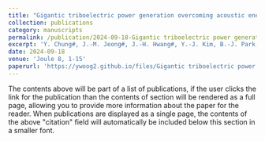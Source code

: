 ```yaml
---
title: "Gigantic triboelectric power generation overcoming acoustic energy barrier using metal-liquid coupling"
collection: publications
category: manuscripts
permalink: /publication/2024-09-18-Gigantic triboelectric power generation overcoming acoustic energy barrier using metal-liquid coupling
excerpt: 'Y. Chung#, J.-M. Jeong#, J.-H. Hwang#, Y.-J. Kim, B.-J. Park, D. S. Cho, Y. Cho, S. J. Suh, B.-O. Choi, H. Park*, H.-J. Yoon*, S.-W. Kim*'
date: 2024-09-18
venue: 'Joule 8, 1-15'
paperurl: 'https://ywoog2.github.io/files/Gigantic triboelectric power generation overcoming acoustic energy barrier using metal-liquid coupling.pdf'
---
```


The contents above will be part of a list of publications, if the user clicks the link for the publication than the contents of section will be rendered as a full page, allowing you to provide more information about the paper for the reader. When publications are displayed as a single page, the contents of the above "citation" field will automatically be included below this section in a smaller font.
